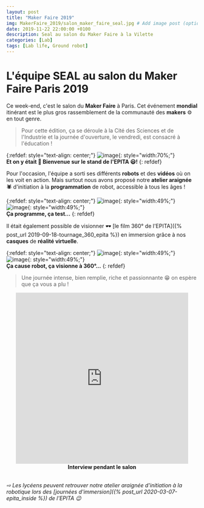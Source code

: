 ```yaml
---
layout: post
title: "Maker Faire 2019"
img: MakerFaire_2019/salon_maker_faire_seal.jpg # Add image post (optional)
date: 2019-11-22 22:00:00 +0100
description: Seal au salon du Maker Faire à la Vilette
categories: [Lab]
tags: [Lab life, Ground robot]
--- 
```



# L'équipe SEAL au salon du Maker Faire Paris 2019


Ce week-end, c'est le salon du **Maker Faire** à Paris. Cet événement **mondial** itinérant est le plus gros rassemblement de la communauté des **makers** ⚙️ en tout genre. 

> Pour cette édition, ça se déroule à la Cité des Sciences et de l'Industrie et la journée d'ouverture, le vendredi, est consacré à l'éducation !  

{:refdef: style="text-align: center;"}
![image]({{site.baseurl}}/assets/img/MakerFaire_2019/salon_01.jpg){: style="width:70%;"}<br/>
**Et on y était 👋 Bienvenue sur le stand de l'EPITA 😃!**
{: refdef}


Pour l'occasion, l'équipe a sorti ses différents **robots** et des **vidéos** où on les voit en action. Mais surtout nous avons proposé notre **atelier araignée** 🕷 d'initiation à la **programmation** de robot, accessible à tous les âges ! 

 
{:refdef: style="text-align: center;"}
![image]({{site.baseurl}}/assets/img/MakerFaire_2019/salon_02.jpg){: style="width:49%;"} ![image]({{site.baseurl}}/assets/img/MakerFaire_2019/salon_03.jpg){: style="width:49%;"}<br/>
**Ça programme, ça test...**
{: refdef}


Il était également possible de visionner 🕶 [le film 360° de l'EPITA]({% post_url 2019-09-18-tournage_360_epita %}) en immersion grâce à nos **casques** de **réalité virtuelle**.
 
{:refdef: style="text-align: center;"}
![image]({{site.baseurl}}/assets/img/MakerFaire_2019/salon_04.jpg){: style="width:49%;"} ![image]({{site.baseurl}}/assets/img/MakerFaire_2019/salon_05.jpg){: style="width:49%;"}<br/>
**Ça cause robot, ça visionne à 360°...**
{: refdef} 

> Une journée intense, bien remplie, riche et passionnante 😁 on espère que ça vous a plu !

<center>
<iframe src="https://www.facebook.com/plugins/video.php?href=https%3A%2F%2Fwww.facebook.com%2Fmakerfaireparis%2Fvideos%2F3016613965036029%2F&show_text=0&width=560" style="width: 90%; min-height:450px; border:none;overflow:hidden" scrolling="no" frameborder="0" allowTransparency="true" allowFullScreen="true"></iframe>
<br/><strong>Interview pendant le salon</strong>
</center>

<br/>*&#x21E8; Les lycéens peuvent retrouver notre atelier araignée d'initiation à la robotique lors des [journées d'immersion]({% post_url 2020-03-07-epita_inside %}) de l'EPITA 😉*










